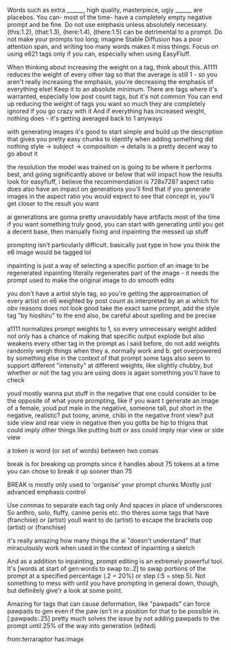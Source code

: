 Words such as extra ______, high quality, masterpiece, ugly ______ are placebos. You can- most of the time- have a completely empty negative prompt and be fine.
Do not use emphasis unless absolutely necessary. (this:1.2), (that:1.3), (here:1.4), (there:1.5) can be detrimental to a prompt.
Do not make your prompts too long; imagine Stable Diffusion has a poor attention span, and writing too many words makes it miss things.
Focus on using e621 tags only if you can, especially when using EasyFluff.

When thinking about increasing the weight on a tag, think about this. A1111 reduces the weight of every other tag so that the average is still 1 - so you aren't really increasing the emphasis, you're decreasing the emphasis of everything else! Keep it to an absolute minimum. There are tags where it's warranted, especially low post count tags, but it's not common
You can end up reducing the weight of tags you want so much they are completely ignored if you go crazy with it
And if everything has increased weight, nothing does - it's getting averaged back to 1 anyways

with generating images it's good to start simple and build up the description
that gives you pretty easy chunks to identify when adding something did nothing
style -> subject -> composition -> details is a pretty decent way to go about it

the resolution the model was trained on is going to be where it performs best, and going significantly above or below that will impact how the results look
for easyfluff, i believe the recommendation is 728x728?
aspect ratio does also have an impact on generations
you'll find that if you generate images in the aspect ratio you would expect to see that concept in, you'll get closer to the result you want

ai generations are gonna pretty unavoidably have artifacts most of the time
if you want something truly good, you can start with generating until you get a decent base, then manually fixing and inpainting the messed up stuff

prompting isn't particularly difficult. basically just type in how you think the e6 image would be tagged lol

inpainting is just a way of selecting a specific portion of an image to be regenerated
inpainting literally regenerates part of the image - it needs the prompt used to make the original image to do smooth edits

you don't have a artist style tag, so you're getting the approximation of every artist on e6 weighted by post count
as interpreted by an ai
which for obv reasons does not look good
take the exact same prompt, add the style tag "by hioshiru" to the end
also, be careful about spelling and be precise

a1111 normalizes prompt weights to 1, so every unnecessary weight added not only has a chance of making that specific output explode but also weakens every other tag in the prompt 
as i said before, do not add weights randomly
weigh things when they a. normally work and b. get overpowered by something else in the context of that prompt
some tags also seem to support different "intensity" at different weights, like slightly chubby, but whether or not the tag you are using does is again something you'll have to check

youd mostly wanna put stuff in the negative that one could consider to be the opposite of what youre prompting, like if you want t generate an image of a female, youd put male in the negative, someone tall, put short in the negative, realistic? put toony, anime, chibi in the negative
front view? put side view and rear view in negative
then you gotta be hip to thigns that could imply other things
like putting butt or ass could imply rear view or side view 

a token is word (or set of words) between two comas

break is for breaking up prompts since it handles about 75 tokens at a time
you can chose to break it up sooner than 75

BREAK is mostly only used to 'organise' your prompt chunks
Mostly just advanced emphasis control

Use commas to separate each tag only
And spaces in place of underscores
So anthro, solo, fluffy, canine penis etc.
tho theres some tags that have (franchise) or (artist) youll want to do (artist) to escape the brackets
oop
\(artist\)
or \(franchise\)

it's really amazing how many things the ai "doesn't understand" that miraculously work when used in the context of inpainting a sketch

And as a addition to inpainting, prompt editing is an extremely powerful tool. It's [words at start of gen:words to swap to:.2] to swap portions of the prompt at a specified percentage (.2 = 20%) or step (:5 = step 5). Not something to mess with until you have prompting in general down, though, but definitely give'r a look at some point.

Amazing for tags that can cause deformation, like "pawpads" can force pawpads to gen even if the paw isn't in a position for that to be possible in. [:pawpads:.25] pretty much solves the issue by not adding pawpads to the prompt until 25% of the way into generation (edited)


from:terraraptor has:image 
